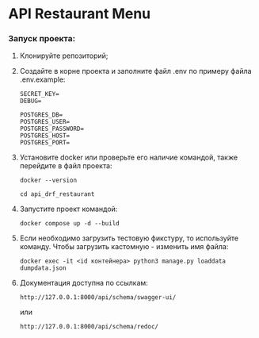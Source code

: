 # API Restaurant Menu

<h3>Запуск проекта:</h3>

1. Клонируйте репозиторий;
2. Создайте в корне проекта и заполните файл .env по примеру файла .env.example:

    ```
    SECRET_KEY=
    DEBUG=
    
    POSTGRES_DB=
    POSTGRES_USER=
    POSTGRES_PASSWORD=
    POSTGRES_HOST=
    POSTGRES_PORT=
    ```
3. Установите docker или проверьте его наличие командой, также перейдите в файл проекта:

   ```
   docker --version
   ```
   ```
   cd api_drf_restaurant
   ```
4. Запустите проект командой:

   ```
   docker compose up -d --build
   ```

5. Если необходимо загрузить тестовую фикстуру, то используйте команду. Чтобы загрузить кастомную - изменить имя файла:
   ```
   docker exec -it <id контейнера> python3 manage.py loaddata dumpdata.json 
   ```

6. Документация доступна по ссылкам:
    ```
    http://127.0.0.1:8000/api/schema/swagger-ui/
    ```
   или
    ```
    http://127.0.0.1:8000/api/schema/redoc/
    ```

